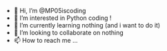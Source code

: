 - 👋 Hi, I’m @MP05iscoding
- 👀 I’m interested in Python coding !
- 🌱 I’m currently learning nothing (and i want to do it)
- 💞️ I’m looking to collaborate on nothing
- 📫 How to reach me ...

<!---
MP05iscoding/MP05iscoding is a ✨ special ✨ repository because its `README.md` (this file) appears on your GitHub profile.
You can click the Preview link to take a look at your changes.
--->
